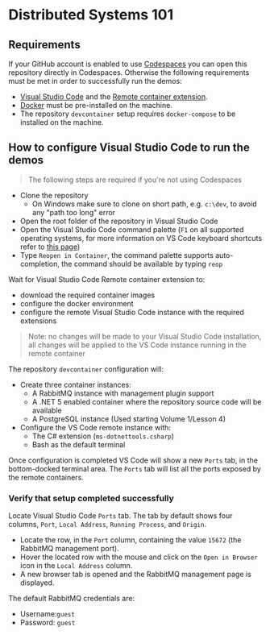 # Distributed Systems 101

## Requirements

If your GitHub account is enabled to use [Codespaces](https://github.com/features/codespaces) you can open this repository directly in Codespaces. Otherwise the following requirements must be met in order to successfully run the demos:

- [Visual Studio Code](https://code.visualstudio.com/) and the [Remote container extension](https://marketplace.visualstudio.com/items?itemName=ms-vscode-remote.remote-containers).
- [Docker](https://www.docker.com/get-started) must be pre-installed on the machine.
- The repository `devcontainer` setup requires `docker-compose` to be installed on the machine.

## How to configure Visual Studio Code to run the demos

> The following steps are required if you're not using Codespaces

- Clone the repository
  - On Windows make sure to clone on short path, e.g. `c:\dev`, to avoid any "path too long" error
- Open the root folder of the repository in Visual Studio Code
- Open the Visual Studio Code command palette (`F1` on all supported operating systems, for more information on VS Code keyboard shortcuts refer to [this page](https://www.arungudelli.com/microsoft/visual-studio-code-keyboard-shortcut-cheat-sheet-windows-mac-linux/))
- Type `Reopen in Container`, the command palette supports auto-completion, the command should be available by typing `reop`

Wait for Visual Studio Code Remote container extension to:

- download the required container images
- configure the docker environment
- configure the remote Visual Studio Code instance with the required extensions

> Note: no changes will be made to your Visual Studio Code installation, all changes will be applied to the VS Code instance running in the remote container

The repository `devcontainer` configuration will:

- Create three container instances:
  - A RabbitMQ instance with management plugin support
  - A .NET 5 enabled container where the repository source code will be available
  - A PostgreSQL instance (Used starting Volume 1/Lesson 4)
- Configure the VS Code remote instance with:
  - The C# extension (`ms-dotnettools.csharp`)
  - Bash as the default terminal

Once configuration is completed VS Code will show a new `Ports` tab, in the bottom-docked terminal area. The `Ports` tab will list all the ports exposed by the remote containers.

### Verify that setup completed successfully

Locate Visual Studio Code `Ports` tab. The tab by default shows four columns, `Port`, `Local Address`, `Running Process`, and `Origin`.

- Locate the row, in the `Port` column, containing the value `15672` (the RabbitMQ management port).
- Hover the located row with the mouse and click on the `Open in Browser` icon in the `Local Address` column.
- A new browser tab is opened and the RabbitMQ management page is displayed.

The default RabbitMQ credentials are:

- Username:`guest`
- Password: `guest`
